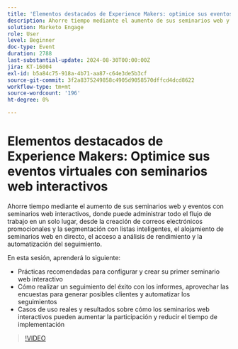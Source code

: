 ```yaml
---
title: 'Elementos destacados de Experience Makers: optimice sus eventos virtuales con seminarios web interactivos'
description: Ahorre tiempo mediante el aumento de sus seminarios web y eventos con seminarios web interactivos, donde puede administrar todo el flujo de trabajo en un solo lugar, desde la creación de correos electrónicos promocionales y la segmentación con listas inteligentes, el alojamiento de seminarios web en directo, el acceso a análisis de rendimiento y la automatización del seguimiento. En esta sesión, aprenderá las prácticas recomendadas para configurar y crear su primer seminario web interactivo   Cómo realizar un seguimiento del éxito con los informes, aprovechar las encuestas para generar posibles clientes y automatizar los seguimientos   Casos de uso reales y resultados sobre cómo los seminarios web interactivos pueden aumentar la participación y reducir el tiempo de implementación
solution: Marketo Engage
role: User
level: Beginner
doc-type: Event
duration: 2788
last-substantial-update: 2024-08-30T00:00:00Z
jira: KT-16004
exl-id: b5a84c75-918a-4b71-aa87-c64e3de5b3cf
source-git-commit: 3f2a8375249858c4905d9058570dffcd4dcd8622
workflow-type: tm+mt
source-wordcount: '196'
ht-degree: 0%

---
```


# Elementos destacados de Experience Makers: Optimice sus eventos virtuales con seminarios web interactivos

Ahorre tiempo mediante el aumento de sus seminarios web y eventos con seminarios web interactivos, donde puede administrar todo el flujo de trabajo en un solo lugar, desde la creación de correos electrónicos promocionales y la segmentación con listas inteligentes, el alojamiento de seminarios web en directo, el acceso a análisis de rendimiento y la automatización del seguimiento.

En esta sesión, aprenderá lo siguiente:

* Prácticas recomendadas para configurar y crear su primer seminario web interactivo
* Cómo realizar un seguimiento del éxito con los informes, aprovechar las encuestas para generar posibles clientes y automatizar los seguimientos
* Casos de uso reales y resultados sobre cómo los seminarios web interactivos pueden aumentar la participación y reducir el tiempo de implementación

>[!VIDEO](https://video.tv.adobe.com/v/3432947/?learn=on)
